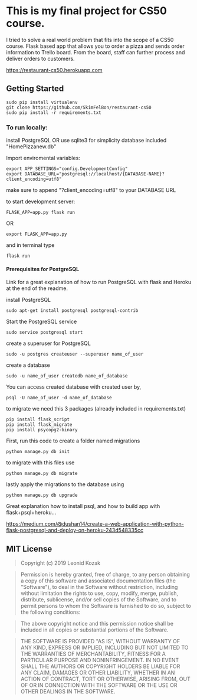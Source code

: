 # This is my final project for CS50 course.

I tried to solve a real world problem that fits into the scope of a CS50 course.
Flask based app that allows you to order a pizza and sends order information to Trello board.
From the board, staff can further process and deliver orders to customers.

https://restaurant-cs50.herokuapp.com

## Getting Started
```
sudo pip install virtualenv
git clone https://github.com/SkimFelBon/restaurant-cs50
sudo pip install -r requirements.txt
```
### To run locally:
install PostgreSQL
OR
use sqlite3 for simplicity
database included "HomePizzanew.db"

Import enviromental variables:
```
export APP_SETTINGS="config.DevelopmentConfig"
export DATABASE_URL="postgresql://localhost/{DATABASE-NAME}?client_encoding=utf8"
```
make sure to append "?client_encoding=utf8" to your DATABASE URL


to start development server:
```
FLASK_APP=app.py flask run
```
OR
```
export FLASK_APP=app.py
```
and in terminal type
```
flask run
```
#### Prerequisites for PostgreSQL
Link for a great explanation of how to run PostgreSQL with flask and Heroku
at the end of the readme.

install PostgreSQL
```
sudo apt-get install postgresql postgresql-contrib
```
Start the PostgreSQL service
```
sudo service postgresql start
```
create a superuser for PostgreSQL
```
sudo -u postgres createuser --superuser name_of_user
```
create a database
```
sudo -u name_of_user createdb name_of_database
```
You can access created database with created user by,
```
psql -U name_of_user -d name_of_database
```
to migrate we need this 3 packages
(already included in requirements.txt)
```
pip install flask_script
pip install flask_migrate
pip install psycopg2-binary
```
First, run this code to create a folder named migrations
```
python manage.py db init
```
to migrate with this files use
```
python manage.py db migrate
```
lastly apply the migrations to the database using
```
python manage.py db upgrade
```

Great explanation how to install psql, and how to build app with flask+psql+heroku...

https://medium.com/@dushan14/create-a-web-application-with-python-flask-postgresql-and-deploy-on-heroku-243d548335cc

## MIT License

> Copyright (c) 2019 Leonid Kozak

> Permission is hereby granted, free of charge, to any person obtaining a copy
of this software and associated documentation files (the "Software"), to deal
in the Software without restriction, including without limitation the rights
to use, copy, modify, merge, publish, distribute, sublicense, and/or sell
copies of the Software, and to permit persons to whom the Software is
furnished to do so, subject to the following conditions:

> The above copyright notice and this permission notice shall be included in
all copies or substantial portions of the Software.

> THE SOFTWARE IS PROVIDED "AS IS", WITHOUT WARRANTY OF ANY KIND, EXPRESS OR
IMPLIED, INCLUDING BUT NOT LIMITED TO THE WARRANTIES OF MERCHANTABILITY,
FITNESS FOR A PARTICULAR PURPOSE AND NONINFRINGEMENT. IN NO EVENT SHALL THE
AUTHORS OR COPYRIGHT HOLDERS BE LIABLE FOR ANY CLAIM, DAMAGES OR OTHER
LIABILITY, WHETHER IN AN ACTION OF CONTRACT, TORT OR OTHERWISE, ARISING FROM,
OUT OF OR IN CONNECTION WITH THE SOFTWARE OR THE USE OR OTHER DEALINGS IN
THE SOFTWARE.